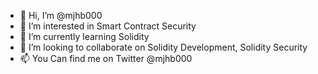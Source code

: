 - 👋 Hi, I’m @mjhb000
- 👀 I’m interested in Smart Contract Security
- 🌱 I’m currently learning Solidity
- 💞️ I’m looking to collaborate on Solidity Development, Solidity Security
- 📫 You Can find me on Twitter @mjhb000 
